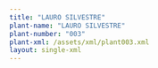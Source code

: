 ```yaml
---
title: "LAURO SILVESTRE"
plant-name: "LAURO SILVESTRE"
plant-number: "003"
plant-xml: /assets/xml/plant003.xml
layout: single-xml
---
```


